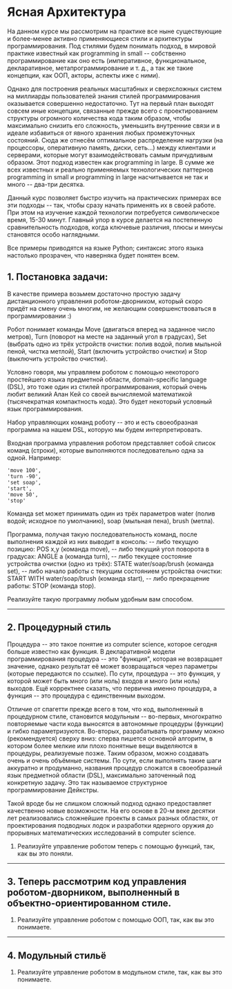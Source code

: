 # Ясная Архитектура

На данном курсе мы рассмотрим на практике все ныне существующие и более-менее активно применяющиеся стили и архитектуры программирования. Под стилями будем понимать подход, в мировой практике известный как programming in small -- собственно программирование как оно есть (императивное, функциональное, декларативное, метапрограммирование и т. д., а так же такие концепции, как ООП, акторы, аспекты иже с ними).

Однако для построения реальных масштабных и сверхсложных систем на миллиарды пользователей знания стилей программирования оказывается совершенно недостаточно. Тут на первый план выходят совсем иные концепции, связанные прежде всего с проектированием структуры огромного количества кода таким образом, чтобы максимально снизить его сложность, уменьшить внутренние связи и в идеале избавиться от явного хранения любых промежуточных состояний. Сюда же отнесём оптимальное распределение нагрузки (на процессоры, оперативную память, диски, сеть...) между клиентами и серверами, которые могут взаимодействовать самым причудливым образом. Этот подход известен как programming in large. В сумме же всех известных и реально применяемых технологических паттернов programming in small и programming in large насчитывается не так и много -- два-три десятка.

Данный курс позволяет быстро изучить на практических примерах все эти подходы -- так, чтобы сразу начать применять их в своей работе. При этом на изучение каждой технологии потребуется символическое время, 15-30 минут. Главный упор в курсе делается на постепенную сравнительность подходов, когда ключевые различия, плюсы и минусы становятся особо наглядными.

Все примеры приводятся на языке Python; синтаксис этого языка настолько прозрачен, что наверняка будет понятен всем.


## 1. Постановка задачи:
В качестве примера возьмем достаточно простую задачу дистанционного управления роботом-дворником, который скоро придёт на смену очень многим, не желающим совершенствоваться в программировании :)

Робот понимает команды Move (двигаться вперед на заданное число метров), Turn (поворот на месте на заданный угол в градусах), Set (выбрать одно из трёх устройств очистки: полив водой, полив мыльной пеной, чистка метлой), Start (включить устройство очистки) и Stop (выключить устройство очистки).

Условно говоря, мы управляем роботом с помощью некоторого простейшего языка предметной области, domain-specific language (DSL), это тоже один из стилей программирования, который очень любит великий Алан Кей со своей вычисляемой математикой (тысячекратная компактность кода). Это будет некоторый условный язык программирования.

Набор управляющих команд роботу -- это и есть своеобразная программа на нашем DSL, которую мы будем интерпретировать.

Входная программа управления роботом представляет собой список команд (строки), которые выполняются последовательно одна за одной. Например:

    'move 100',
    'turn -90',
    'set soap',
    'start',
    'move 50',
    'stop'

Команда set может принимать один из трёх параметров water (полив водой; исходное по умолчанию), soap (мыльная пена), brush (метла).

Программа, получая такую последовательность команд, после выполнения каждой из них выводит в консоль:
-- либо текущую позицию: POS x,y (команда move),
-- либо текущий угол поворота в градусах: ANGLE a (команда turn),
-- либо текущее состояние устройства очистки (одно из трёх): STATE water/soap/brush (команда set),
-- либо начало работы с текущим состоянием устройства очистки: START WITH water/soap/brush (команда start),
-- либо прекращение работы: STOP (команда stop).

Реализуйте такую программу любым удобным вам способом.

---

## 2. Процедурный стиль

 Процедура -- это такое понятие из computer science, которое сегодня больше известно как функция. В декларативной модели программирования процедура -- это "функция", которая не возвращает значение, однако результат её может возвращаться через параметры (которые передаются по ссылке). По сути, процедура -- это функция, у которой может быть много (или ноль) входов и много (или ноль) выходов. Ещё корректнее сказать, что первична именно процедура, а функция -- это процедура с единственным выходом.

Отличие от спагетти прежде всего в том, что код, выполненный в процедурном стиле, становится модульным -- во-первых, многократно повторяемые части кода выносятся в автономные процедуры (функции) и гибко параметризуются.
Во-вторых, разрабатывать программу можно (рекомендуется) сверху вниз: сперва пишется основной алгоритм, в котором более мелкие или плохо понятные вещи выделяются в процедуры, реализуемые позже. Таким образом, можно создавать очень и очень объёмные системы. По сути, если выполнять такие шаги аккуратно и продуманно, названия процедур сложатся в своеобразный язык предметной области (DSL), максимально заточенный под конкретную задачу. Это так называемое структурное программирование Дейкстры.

Такой вроде бы не слишком сложный подход однако предоставляет качественно новые возможности. На его основе в 20-м веке десятки лет реализовались сложнейшие проекты в самых разных областях, от проектирования подводных лодок и разработки ядерного оружия до прорывных математических исследований в computer science.

1) Реализуйте управление роботом теперь с помощью функций, так, как вы это поняли.


---

## 3. Теперь рассмотрим код управления роботом-дворником, выполненный в объектно-ориентированном стиле.

1) Реализуйте управление роботом с помощью ООП, так, как вы это понимаете.


---

## 4. Модульный стильё

1) Реализуйте управление роботом в модульном стиле, так, как вы это понимаете.